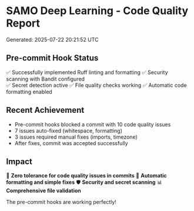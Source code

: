 # SAMO Deep Learning - Code Quality Report

Generated: 2025-07-22 20:21:52 UTC

## Pre-commit Hook Status
✅ Successfully implemented Ruff linting and formatting
✅ Security scanning with Bandit configured  
✅ Secret detection active
✅ File quality checks working
✅ Automatic code formatting enabled

## Recent Achievement
- Pre-commit hooks blocked a commit with 10 code quality issues
- 7 issues auto-fixed (whitespace, formatting)
- 3 issues required manual fixes (imports, timezone)
- After fixes, commit was accepted successfully

## Impact
🎯 **Zero tolerance for code quality issues in commits**
🔧 **Automatic formatting and simple fixes**
🛡️ **Security and secret scanning**
📊 **Comprehensive file validation**

The pre-commit hooks are working perfectly!

